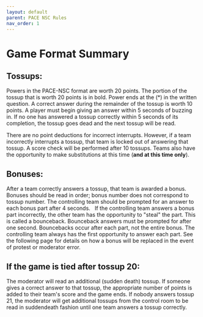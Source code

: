 ```yaml
---
layout: default
parent: PACE NSC Rules
nav_order: 1
---
```


# Game Format Summary

## Tossups:

Powers in the PACE-NSC format are worth 20 points. The portion of the tossup that is worth 20 points is in bold. Power ends at the (*) in the written question. A correct answer during the remainder of the tossup is worth 10 points. A player must begin giving an answer within 5 seconds of buzzing in. If no one has answered a tossup correctly within 5 seconds of its completion, the tossup goes dead and the next tossup will be read.


There are no point deductions for incorrect interrupts. However, if a team incorrectly interrupts a
tossup, that team is locked out of answering that tossup. A score check will be performed after 10 tossups. Teams also have the opportunity to make substitutions at this time (**and at this time only**).


## Bonuses:  
After a team correctly answers a tossup, that team is awarded a bonus. Bonuses should be read in
order; bonus number does not correspond to tossup number. The controlling team should be
prompted for an answer to each bonus part after 4 seconds.  
If the controlling team answers a bonus part incorrectly, the other team has the opportunity to "steal" the part. This is called a bounceback. Bounceback answers must be prompted for after
one second. Bouncebacks occur after each part, not the entire bonus. The controlling team always has the first opportunity to answer each part. See the following page for details on how a
bonus will be replaced in the event of protest or moderator error.  

## If the game is tied after tossup 20:
The moderator will read an additional (sudden death) tossup. If someone gives a correct answer
to that tossup, the appropriate number of points is added to their team's score and the game ends.
If nobody answers tossup 21, the moderator will get additional tossups from the control room to
be read in sudden­death fashion until one team answers a tossup correctly.
